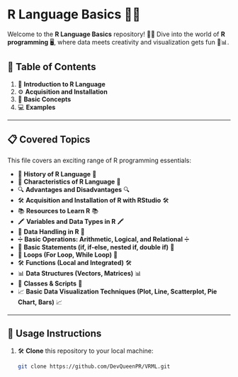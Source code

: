 # R Language Basics 🌟🐍

Welcome to the **R Language Basics** repository! 🌈✨ Dive into the world of **R programming** 🖥️, where data meets creativity and visualization gets fun 🎨📊.

## 🚀 Table of Contents
1. 🎉 **Introduction to R Language**
2. ⚙️ **Acquisition and Installation**
3. 📖 **Basic Concepts**
4. 💻 **Examples**

---

## 📋 Covered Topics

This file covers an exciting range of R programming essentials:

- 📜 **History of R Language** 📜
- 🌟 **Characteristics of R Language** 🌟
- 🔍 **Advantages and Disadvantages** 🔍
- 🛠️ **Acquisition and Installation of R with RStudio** 🛠️
- 📚 **Resources to Learn R** 📚
- 🖍️ **Variables and Data Types in R** 🖍️
- 📂 **Data Handling in R** 📂
- ➗ **Basic Operations: Arithmetic, Logical, and Relational** ➗
- 🧠 **Basic Statements (if, if-else, nested if, double if)** 🧠
- 🔁 **Loops (For Loop, While Loop)** 🔁
- 🛠️ **Functions (Local and Integrated)** 🛠️
- 📊 **Data Structures (Vectors, Matrices)** 📊
- 💾 **Classes & Scripts** 💾
- 📈 **Basic Data Visualization Techniques (Plot, Line, Scatterplot, Pie Chart, Bars)** 📈

---

## 📂 Usage Instructions

1. 🛠️ **Clone** this repository to your local machine:
   ```bash
   git clone https://github.com/DevQueenPR/VRML.git
